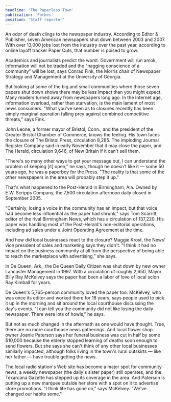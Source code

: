 ```yaml
---
headline: 'The Paperless Town'
publication: 'Forbes'
position: 'Staff reporter'
---
```


An odor of death clings to the newspaper industry. According to Editor &
Publisher, seven American newspapers shut down between 2003 and 2007. With
over 13,000 jobs lost from the industry over the past year, according to
online layoff tracker Paper Cuts, that number is poised to grow.

Academics and journalists predict the worst. Government will run amok,
information will not be traded and the "nagging conscience of a community"
will be lost, says Conrad Fink, the Morris chair of Newspaper Strategy and
Management at the University of Georgia.

But looking at some of the big and small communities where those seven
papers shut down shows there may be less impact than you might expect.
Many readers turned away from newspapers long ago. In the Internet age,
information overload, rather than starvation, is the main lament of most
news consumers. "What you've seen as to closures recently has been simply
marginal operation falling prey against combined competitive threats,"
says Fink.

John Leone, a former mayor of Bristol, Conn., and the president of the
Greater Bristol Chamber of Commerce, knows the feeling. His town faces the
closure of The Bristol Press, circulation 8,285. The imploding Journal
Register Company said in early November that it may close the paper, and
The Herald, circulation 9,646, of New Britain if it can't sell them.

"There's so many other ways to get your message out, I can understand the
problem of keeping [it] open," he says, though he doesn't like it — some
50 years ago, he was a paperboy for the Press. "The reality is that some
of the other newspapers in the area will probably step it up."

That's what happened to the Post-Herald in Birmingham, Ala. Owned by E.W.
Scripps Company, the 7,500 circulation afternoon daily closed in September 
2005. 

"Certainly, losing a voice in the community has an impact, but that
voice had become less influential as the paper had shrunk," says Tom
Scarritt, editor of the rival Birmingham News, which has a circulation of
137,220. His paper was handling most of the Post-Herald's non-editorial
operations, including ad sales under a Joint Operating Agreement at the
time.

And how did local businesses react to the closure? Maggie Krost, the News'
vice president of sales and marketing says they didn't. "I think it had no
impact on the business community at all from the perspective of being able
to reach the marketplace with advertising," she says.

In De Queen, Ark., the De Queen Daily Citizen was shut down by new owner
Lancaster Management in 1997. With a circulation of roughly 2,650, Mayor
Billy Ray McKelvey says the paper had been a labor of love of local scion
Ray Kimball for years.

De Queen's 5,765-person community loved the paper too. McKelvey, who was
once its editor and worked there for 18 years, says people used to pick it
up in the morning and sit around the local courthouse discussing the day's
events. "I can tell you the community did not like losing the daily
newspaper. There were lots of howls," he says.

But not as much changed in the aftermath as one would have thought. True,
there are no more courthouse news gatherings. And local flower shop owner
Joanie Paterson says her funeral business was cut in half by some \$10,000
because the elderly stopped learning of deaths soon enough to send
flowers. But she says she can't think of any other local businesses
similarly impacted, although folks living in the town's rural outskirts —
like her father — have trouble getting the news.

The local radio station's Web site has become a major spot for community
news, a weekly newspaper (the daily's sister paper) still operates, and
the Texarcana Gazette has stepped up its coverage in the area. And
Paterson is putting up a new marquee outside her store with a spot on it
to advertise store promotions. "I think life has gone on," says McKelvey.
"We've changed our habits some."
